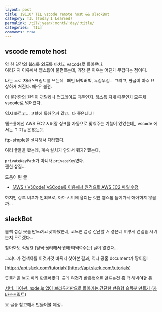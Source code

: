 ```yaml
---
layout: post
title: 191107 TIL vscode remote host && slackBot
category: TIL (Today I Learned)
permalink: /til/:year/:month/:day/:title/
categories: [TIL]
comments: true
---
```


## vscode remote host  

약 한 달간의 웹스톰 외도를 마치고 vscode로 돌아왔다.  
여러가지 이유에서 웹스톰이 불편했는데, 가장 큰 이유는 어딘가 무겁다는 점이다. 

나는 주로 자바스크립트를 쓰는데,, 매번 버벅버벅, 무겁무겁... 그리고, 한글이 아주 요상하게 쳐진다. 매-우 불편.  

이 불편함의 원인이 까탈리나 업그레이드 때문인지, 웹스톰 자체 때문인지 모른체 vscode로 넘어왔다.  

역시 빠르고... 고향에 돌아온거 같고.. 다 좋은데..!!

웹스톰에선 AWS EC2 서버랑 싱크를 자동으로 맞춰주는 기능이 있었는데,, vscode 에서는 그 기능은 없는듯.. 

ftp-simple을 설치해서 따라했다.  

여러 글들을 봤는데, 계속 설치가 안되서 뭐지? 했는데, 

`privateKeyPath`가 아니라 `privateKey`였다.  
괜한 삽질... 

도움이 된 글 
- [[AWS / VSCode] VSCode를 이용해서 원격으로 AWS EC2 파일 수정](https://share4share.tistory.com/32)


하지만 싱크 비교가 안되므로, 아마 서버에 올리는 것만 웹스톰 들어가서 해야하지 않을까... 

## slackBot    

슬랙 점심 봇을 만드려고 찾아봤는데, 코드는 엄청 간단할 거 같은데 어떻게 연결을 시키는지 모르겠다... 

찾아봐도 적당한 (~~뙇딱 정리해서 입에 떠먹여주는~~) 글이 없었다...   

그러다가 검색어를 이것저것 바꿔서 찾아본 결과, 역시 공홈 document가 짱이얌!

 [https://api.slack.com/tutorials](https://api.slack.com/tutorials)


튜토리을 보고 따라 만들어봤다. 근데 여전히 반응형으로 만드는건 좀 더 해봐야할 듯.. 

[서버, 파이썬, node.js 없이 브라우저만으로 돌아가는,간단한 반응형 슬랙봇 만들기 (자바스크립트)](https://jadumate.tistory.com/entry/%EA%B0%84%EB%8B%A8%ED%95%9C-%EC%8A%AC%EB%9E%99%EB%B4%87-%EB%A7%8C%EB%93%A4%EA%B8%B0-%EB%B0%98%EC%9D%91%ED%98%95-%EC%9E%90%EB%B0%94%EC%8A%A4%ED%81%AC%EB%A6%BD%ED%8A%B8-Simple-reactive-Slackbot-in-Javascript)

요 글을 참고해서 만들어볼 예정.. 

